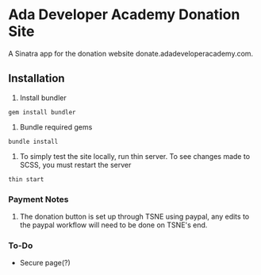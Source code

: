 # Ada Developer Academy Donation Site

A Sinatra app for the donation website donate.adadeveloperacademy.com.

## Installation
1. Install bundler
```
gem install bundler
```
1. Bundle required gems
```
bundle install
```
1. To simply test the site locally, run thin server. To see changes made to SCSS, you must restart the server
```
thin start
```
### Payment Notes
1. The donation button is set up through TSNE using paypal, any edits to the paypal workflow will need to be done on TSNE's end.

### To-Do
- Secure page(?)
